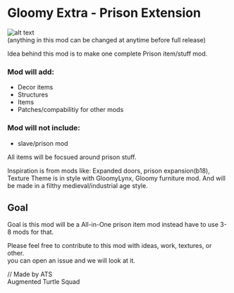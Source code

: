 # Gloomy Extra - Prison Extension
![alt text](http://www.foxbyrd.com/wp-content/uploads/2018/02/file-4.jpg "Work in progress")  
(anything in this mod can be changed at anytime before full release)  
  
Idea behind this mod is to make one complete Prison item/stuff mod.

### Mod will add:
- Decor items
- Structures
- Items
- Patches/compabilitiy for other mods

### Mod will not include:
- slave/prison mod

All items will be focsued around prison stuff.

Inspiration is from mods like: Expanded doors, prison expansion(b18), 
Texture Theme is in style with GloomyLynx, Gloomy furniture mod.
And will be made in a filthy medieval/industrial age style.

## Goal
Goal is this mod will be a All-in-One prison item mod instead have to  use 3-8 mods for that.  
  
Please feel free to contribute to this mod with ideas, work, textures, or other.  
you can open an issue and we will look at it.  
  
// Made by ATS  
Augmented Turtle Squad
